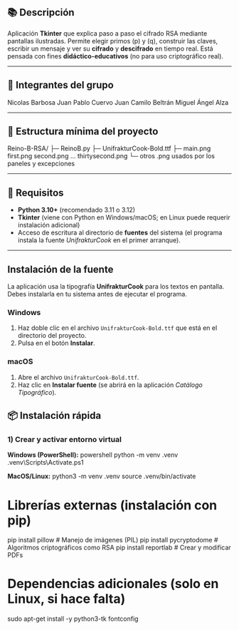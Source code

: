## 📚 Descripción

Aplicación **Tkinter** que explica paso a paso el cifrado RSA mediante pantallas ilustradas. Permite elegir primos \(p\) y \(q\), construir las claves, escribir un mensaje y ver su **cifrado** y **descifrado** en tiempo real. Está pensada con fines **didáctico-educativos** (no para uso criptográfico real).

---

## 👥 Integrantes del grupo

Nicolas Barbosa
Juan Pablo Cuervo
Juan Camilo Beltrán
Miguel Ángel Alza


---

## 📁 Estructura mínima del proyecto

Reino-B-RSA/
├─ ReinoB.py
├─ UnifrakturCook-Bold.ttf
├─ main.png  first.png  second.png … thirtysecond.png
└─ otros .png usados por los paneles y excepciones

---

## 🧰 Requisitos

- **Python 3.10+** (recomendado 3.11 o 3.12)  
- **Tkinter** (viene con Python en Windows/macOS; en Linux puede requerir instalación adicional)  
- Acceso de escritura al directorio de **fuentes** del sistema (el programa instala la fuente *UnifrakturCook* en el primer arranque).  

---
##  Instalación de la fuente

La aplicación usa la tipografía **UnifrakturCook** para los textos en pantalla.  
Debes instalarla en tu sistema antes de ejecutar el programa.

###  Windows
1. Haz doble clic en el archivo `UnifrakturCook-Bold.ttf` que está en el directorio del proyecto.  
2. Pulsa en el botón **Instalar**.  

###  macOS
1. Abre el archivo `UnifrakturCook-Bold.ttf`.  
2. Haz clic en **Instalar fuente** (se abrirá en la aplicación *Catálogo Tipográfico*). 

## 📦 Instalación rápida

### 1) Crear y activar entorno virtual

**Windows (PowerShell):**
powershell
python -m venv .venv
.venv\Scripts\Activate.ps1

**MacOS/Linux:**
python3 -m venv .venv
source .venv/bin/activate

# Librerías externas (instalación con pip)

pip install pillow        # Manejo de imágenes (PIL)
pip install pycryptodome  # Algoritmos criptográficos como RSA
pip install reportlab     # Crear y modificar PDFs

# Dependencias adicionales (solo en Linux, si hace falta)
sudo apt-get install -y python3-tk fontconfig



